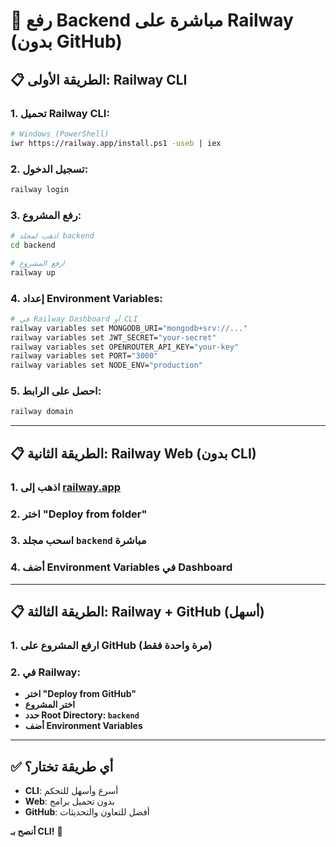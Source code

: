 # 🚀 رفع Backend مباشرة على Railway (بدون GitHub)

## 📋 **الطريقة الأولى: Railway CLI**

### 1. **تحميل Railway CLI:**
```bash
# Windows (PowerShell)
iwr https://railway.app/install.ps1 -useb | iex
```

### 2. **تسجيل الدخول:**
```bash
railway login
```

### 3. **رفع المشروع:**
```bash
# اذهب لمجلد backend
cd backend

# ارفع المشروع
railway up
```

### 4. **إعداد Environment Variables:**
```bash
# في Railway Dashboard أو CLI
railway variables set MONGODB_URI="mongodb+srv://..."
railway variables set JWT_SECRET="your-secret"
railway variables set OPENROUTER_API_KEY="your-key"
railway variables set PORT="3000"
railway variables set NODE_ENV="production"
```

### 5. **احصل على الرابط:**
```bash
railway domain
```

---

## 📋 **الطريقة الثانية: Railway Web (بدون CLI)**

### 1. **اذهب إلى [railway.app](https://railway.app)**
### 2. **اختر "Deploy from folder"**
### 3. **اسحب مجلد `backend`** مباشرة
### 4. **أضف Environment Variables في Dashboard**

---

## 📋 **الطريقة الثالثة: Railway + GitHub (أسهل)**

### 1. **ارفع المشروع على GitHub** (مرة واحدة فقط)
### 2. **في Railway:**
   - **اختر "Deploy from GitHub"**
   - **اختر المشروع**
   - **حدد Root Directory: `backend`**
   - **أضف Environment Variables**

---

## ✅ **أي طريقة تختار؟**

- **CLI**: أسرع وأسهل للتحكم
- **Web**: بدون تحميل برامج
- **GitHub**: أفضل للتعاون والتحديثات

**أنصح بـ CLI!** 🚀
